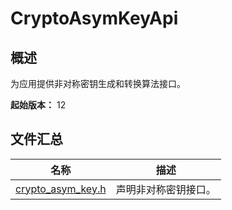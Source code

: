 # CryptoAsymKeyApi

## 概述

为应用提供非对称密钥生成和转换算法接口。

**起始版本：** 12
## 文件汇总

| 名称 | 描述 |
| -- | -- |
| [crypto_asym_key.h](capi-crypto-asym-key-h.md) | 声明非对称密钥接口。 |

